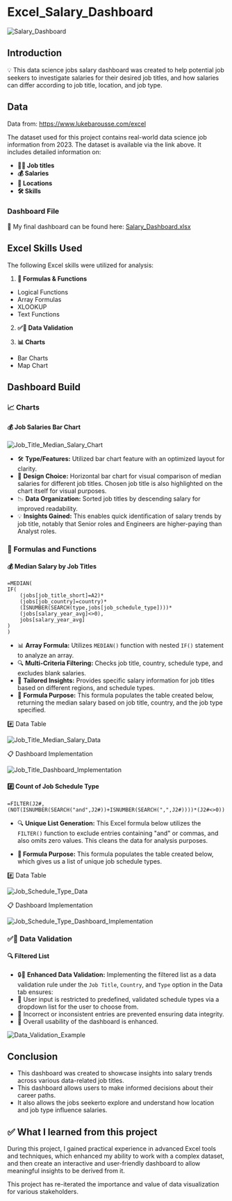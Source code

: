 # Excel_Salary_Dashboard

![Salary_Dashboard](https://github.com/user-attachments/assets/6bc66056-79d1-4d5a-b1b9-993c1185512d)

## Introduction
💡 This data science jobs salary dashboard was created to help potential job seekers to investigate salaries for their desired job titles, and how salaries can differ according to job title, location, and job type.

## Data
Data from: https://www.lukebarousse.com/excel

The dataset used for this project contains real-world data science job information from 2023. The dataset is available via the link above. It includes detailed information on:

- **👨‍💼 Job titles**
- **💰 Salaries**
- **📍 Locations**
- **🛠️ Skills**

### Dashboard File
📂 My final dashboard can be found here: [Salary_Dashboard.xlsx](https://github.com/user-attachments/files/18353342/Salary_Dashboard.xlsx)

## Excel Skills Used
The following Excel skills were utilized for analysis:

1. **🔣 Formulas & Functions**
- Logical Functions
- Array Formulas
- XLOOKUP
- Text Functions
  
2. **✅🚫 Data Validation**

3. **📊 Charts**
- Bar Charts
- Map Chart

## Dashboard Build

### 📈 Charts

#### 💰 Job Salaries Bar Chart

![Job_Title_Median_Salary_Chart](https://github.com/user-attachments/assets/d3dc50e4-ebcd-45e5-bf13-753a95442e06)

- 🛠️ **Type/Features:** Utilized bar chart feature with an optimized layout for clarity.
- 🎨 **Design Choice:** Horizontal bar chart for visual comparison of median salaries for different job titles. Chosen job title is also highlighted on the chart itself for visual purposes.
- 📉 **Data Organization:** Sorted job titles by descending salary for improved readability.
- 💡 **Insights Gained:** This enables quick identification of salary trends by job title, notably that Senior roles and Engineers are higher-paying than Analyst roles.

### 🔣 Formulas and Functions

#### 💰 Median Salary by Job Titles

```
=MEDIAN(
IF(
    (jobs[job_title_short]=A2)*
    (jobs[job_country]=country)*
    (ISNUMBER(SEARCH(type,jobs[job_schedule_type])))*
    (jobs[salary_year_avg]<>0),
    jobs[salary_year_avg]
)
)
```
- 📊 **Array Formula:** Utilizes `MEDIAN()` function with nested `IF()` statement to analyze an array.
- 🔍 **Multi-Criteria Filtering:** Checks job title, country, schedule type, and excludes blank salaries.
- 🎯 **Tailored Insights:** Provides specific salary information for job titles based on different regions, and schedule types.
- 🔢 **Formula Purpose:** This formula populates the table created below, returning the median salary based on job title, country, and the job type specified.

#️⃣ Data Table

![Job_Title_Median_Salary_Data](https://github.com/user-attachments/assets/9234932d-a401-4801-ae86-ca8baa7ae070)

📋 Dashboard Implementation  

![Job_Title_Dashboard_Implementation](https://github.com/user-attachments/assets/59ac03f9-1e65-4f89-9ea6-d36fa50db506)

#### #️⃣ Count of Job Schedule Type

```
=FILTER(J2#,(NOT(ISNUMBER(SEARCH("and",J2#))+ISNUMBER(SEARCH(",",J2#))))*(J2#<>0))
```

- 🔍 **Unique List Generation:** This Excel formula below utilizes the `FILTER()` function to exclude entries containing "and" or commas, and also omits zero values. This cleans the data for analysis purposes.
  
- **🔢 Formula Purpose:** This formula populates the table created below, which gives us a list of unique job schedule types.

#️⃣ Data Table

![Job_Schedule_Type_Data](https://github.com/user-attachments/assets/323911c2-b6dc-49ac-9f5e-2170fee5b60f)

📋 Dashboard Implementation  

![Job_Schedule_Type_Dashboard_Implementation](https://github.com/user-attachments/assets/a83fcd8a-5fed-45a6-962e-f483a9720061)

### ✅🚫 Data Validation

#### 🔍 Filtered List

- 🔒🔑 **Enhanced Data Validation:** Implementing the filtered list as a data validation rule under the `Job Title`, `Country`, and `Type` option in the Data tab ensures:
- 🎯 User input is restricted to predefined, validated schedule types via a dropdown list for the user to choose from.
- 🚫 Incorrect or inconsistent entries are prevented ensuring data integrity.
- 👥 Overall usability of the dashboard is enhanced.


![Data_Validation_Example](https://github.com/user-attachments/assets/6a6f6772-ab93-47c6-bafc-d4541f32828e)

## Conclusion

- This dashboard was created to showcase insights into salary trends across various data-related job titles.
- This dashboard allows users to make informed decisions about their career paths.
- It also allows the jobs seekerto explore and understand how location and job type influence salaries.

## ✅ What I learned from this project 
During this project, I gained practical experience in advanced Excel tools and techniques, which enhanced my ability to work with a complex dataset, and then create an interactive and user-friendly dashboard to allow meaningful insights to be derived from it. 

This project has re-iterated the importance and value of data visualization for various stakeholders.







